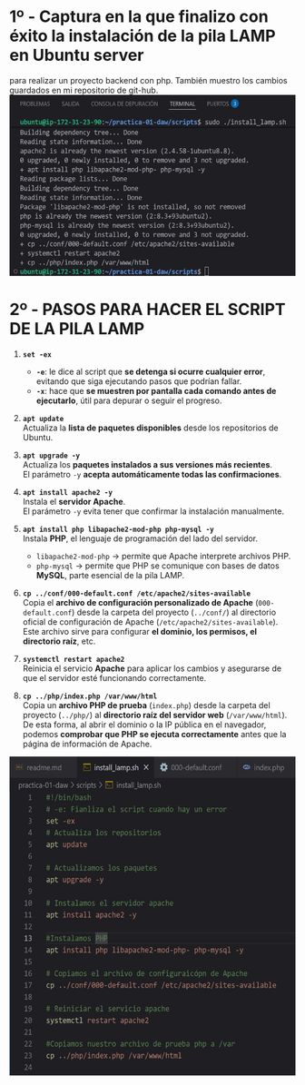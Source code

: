 # 1º - Captura en la que finalizo con éxito la instalación de la pila LAMP en Ubuntu server 
para realizar un proyecto backend con php. También muestro los cambios guardados en mi 
repositorio de git-hub.
![Ejecución exitosa de la pila LAMP](./images/Exito_isntalacion_pila_LAMP.jpg)

# 2º - PASOS PARA HACER EL SCRIPT DE LA PILA LAMP

1. **`set -ex`**  
   - **`-e`**: le dice al script que **se detenga si ocurre cualquier error**, evitando que siga ejecutando pasos que podrían fallar.  
   - **`-x`**: hace que **se muestren por pantalla cada comando antes de ejecutarlo**, útil para depurar o seguir el progreso.

2. **`apt update`**  
   Actualiza la **lista de paquetes disponibles** desde los repositorios de Ubuntu.

3. **`apt upgrade -y`**  
   Actualiza los **paquetes instalados a sus versiones más recientes**.  
   El parámetro `-y` **acepta automáticamente todas las confirmaciones**.

4. **`apt install apache2 -y`**  
   Instala el **servidor Apache**.  
   El parámetro `-y` evita tener que confirmar la instalación manualmente.

5. **`apt install php libapache2-mod-php php-mysql -y`**  
   Instala **PHP**, el lenguaje de programación del lado del servidor.  
   - `libapache2-mod-php` → permite que Apache interprete archivos PHP.  
   - `php-mysql` → permite que PHP se comunique con bases de datos **MySQL**, parte esencial de la pila LAMP.

6. **`cp ../conf/000-default.conf /etc/apache2/sites-available`**  
   Copia el **archivo de configuración personalizado de Apache** (`000-default.conf`) desde la carpeta del proyecto (`../conf/`) al directorio oficial de configuración de Apache (`/etc/apache2/sites-available`).  
   Este archivo sirve para configurar **el dominio, los permisos, el directorio raíz**, etc.

7. **`systemctl restart apache2`**  
   Reinicia el servicio **Apache** para aplicar los cambios y asegurarse de que el servidor esté funcionando correctamente.

8. **`cp ../php/index.php /var/www/html`**  
   Copia un **archivo PHP de prueba** (`index.php`) desde la carpeta del proyecto (`../php/`) al **directorio raíz del servidor web** (`/var/www/html`).  
   De esta forma, al abrir el dominio o la IP pública en el navegador, podemos **comprobar que PHP se ejecuta correctamente** antes que la página de información de Apache.

![Captura del script en ejecución](./images/Captura_Script_Pila_LAMP.jpg)
